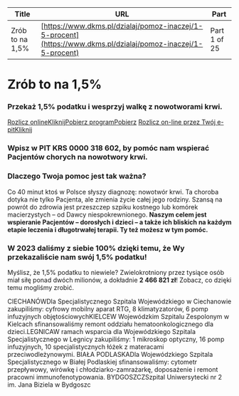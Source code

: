 | **Title**       | **URL**           | **Part**              |
|-----------------|-------------------|-----------------------|
| Zrób to na 1,5%         | [https://www.dkms.pl/dzialaj/pomoz-inaczej/1-5-procent](https://www.dkms.pl/dzialaj/pomoz-inaczej/1-5-procent)    | Part 1 of 25          |

# Zrób to na 1,5%

### Przekaż 1,5% podatku i wesprzyj walkę z nowotworami krwi.


[Rozlicz online](https://www.pitax.pl/rozlicz/0000318602/)[Kliknij](https://www.pitax.pl/rozlicz/0000318602/)[Pobierz program](https://www.pitax.pl/pobierz/0000318602/)[Pobierz](https://www.pitax.pl/pobierz/0000318602/) [Rozlicz on\-line przez Twój e\-pit](https://www.podatki.gov.pl/pit/twoj-e-pit/)[Kliknij](https://www.podatki.gov.pl/pit/twoj-e-pit/)
### Wpisz w PIT KRS 0000 318 602, by pomóc nam wspierać Pacjentów chorych na nowotwory krwi.


### Dlaczego Twoja pomoc jest tak ważna?



Co 40 minut ktoś w Polsce słyszy diagnozę: nowotwór krwi. Ta choroba dotyka nie tylko Pacjenta, ale zmienia życie całej jego rodziny. Szansą na powrót do zdrowia jest przeszczep szpiku kostnego lub komórek macierzystych – od Dawcy niespokrewnionego. **Naszym celem jest wspieranie Pacjentów – dorosłych i dzieci – a także ich bliskich na każdym etapie leczenia i długotrwałej terapii. Ty też możesz w tym pomóc.**


### W 2023 daliśmy z siebie 100% dzięki temu, że Wy przekazaliście nam swój 1,5% podatku!


Myślisz, że 1,5% podatku to niewiele? Zwielokrotniony przez tysiące osób miał siłę ponad dwóch milionów, a dokładnie **2 466 821 zł**! Zobacz, co dzięki temu mogliśmy zrobić.


CIECHANÓWDla Specjalistycznego Szpitala Wojewódzkiego w Ciechanowie zakupiliśmy: cyfrowy mobilny aparat RTG, 8 klimatyzatorów, 6 pomp infuzyjnych objętościowychKIELCEW Wojewódzkim Szpitalu Zespolonym w Kielcach sfinansowaliśmy remont oddziału hematoonkologicznego dla dzieci.LEGNICAW ramach wsparcia dla Wojewódzkiego Szpitala Specjalistycznego w Legnicy zakupiliśmy: 1 mikroskop optyczny,
16 pomp infuzyjnych, 10 specjalistycznych łóżek z materacami przeciwodleżynowymi.
BIAŁA PODLASKADla Wojewódzkiego Szpitala Specjalistycznego w Białej Podlaskiej sfinansowaliśmy: cytometr przepływowy, wirówkę i chłodziarko\-zamrażarkę, doposażenie i remont pracowni immunofenotypowania.
BYDGOSZCZSzpital Uniwersytecki nr 2 im. Jana Biziela w Bydgoszc